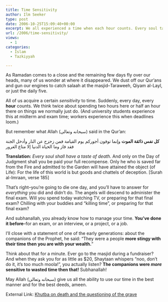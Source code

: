 ```yaml
---
title: Time Sensitivity
author: Ilm Seeker
type: post
date: 2006-10-25T15:09:40+00:00
excerpt: We all experienced a time when each hour counts. Every soul tastes death, and the angels ask how we spent our time. How the companions rationed time.
url: /2006/time-sensitivity/
views:
  - 1
categories:
  - Islam
  - Tazkiyyah

---
```

As Ramadan comes to a close and the remaining few days fly over our heads, many of us wonder at where it disappeared. We dust off our Qur&#8217;ans and gun our engines to catch salaah at the masjid&#8211;Taraweeh, Qiyam al-Layl, or just the daily five.

All of us acquire a certain _sensitivity_ to time. Suddenly, every day, every **hour** counts. We think twice about spending two hours here or half an hour there on things we normally just do. (And university students experience this at midterm and exam time; workers experience this when deadlines loom.)

But remember what Allah (سبحانه وتعالى) said in the Qur&#8217;an:

<div class="quran">
  <strong>كل نفس ذائقة الموت</strong> وإنما توفون أجوركم يوم القيامة فمن زحزح عن النار وأدخل الجنة فقد فاز وما الحياة الدنيا إلا متاع الغرور
</div>

**Translation:** _Every soul shall have a taste of death_. And only on the Day of Judgment shall you be paid your full recompense. Only he who is saved far from the Fire and admitted to the Garden will have attained the object (of Life): For the life of this world is but goods and chattels of deception. [Surah al-Imraan, verse 185]

That&#8217;s right&#8211;you&#8217;re going to die one day, and you&#8217;ll have to answer for _everything_ you did and didn&#8217;t do. The angels will descend to administer the final exam. Will you spend today watching TV, or preparing for that final exam? Chilling with your buddies and &#8220;killing time&#8221;, or preparing for that final exam?

And subhanallah, you already know how to manage your time. **You&#8217;ve done it before**&#8211;for an exam, or an interview, or a project, or a job.

I&#8217;ll close with a statement of one of the early generations: about the companions of the Prophet, he said: &#8220;They were a people **more stingy with their time then you are with your wealth.**&#8221;

Think about that for a minute. Ever go to the masjid during a fundraiser? And when they ask you for as little as $20, Shaytaan whispers &#8220;noo, don&#8217;t do it, it&#8217;s too much moola!&#8221;, you actually listen? **The companions were _more_ sensitive to wasted time then that!** Subhanallah!

May Allah (سبحانه وتعالى) give us all the ability to use our time in the best manner and for the best deeds, ameen.

<p class="metaInformation">
  External Link: <a href="http://www.lutonmuslims.co.uk/kdeth.htm">Khutba on death and the questioning of the grave</a>
</p>
